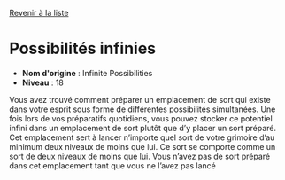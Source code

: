 [Revenir à la liste](list.md)

# Possibilités infinies

 * **Nom d'origine** : Infinite Possibilities
 * **Niveau** : 18


<p>Vous avez trouvé comment préparer un emplacement de sort qui existe dans votre esprit sous forme de différentes possibilités simultanées. Une fois lors de vos préparatifs quotidiens, vous pouvez stocker ce potentiel infini dans un emplacement de sort plutôt que d’y placer un sort préparé. Cet emplacement sert à lancer n’importe quel sort de votre grimoire d’au minimum deux niveaux de moins que lui. Ce sort se comporte comme un sort de deux niveaux de moins que lui. Vous n’avez pas de sort préparé dans cet emplacement tant que vous ne l’avez pas lancé</p>